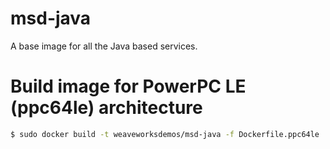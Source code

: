 # msd-java

A base image for all the Java based services.

# Build image for PowerPC LE (ppc64le) architecture

```bash
$ sudo docker build -t weaveworksdemos/msd-java -f Dockerfile.ppc64le .
```
